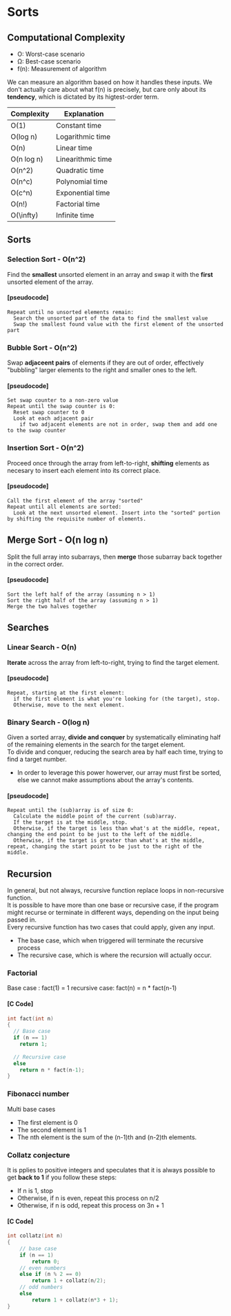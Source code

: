 # Sorts
## Computational Complexity
- O: Worst-case scenario
- Ω: Best-case scenario
- f(n): Measurement of algorithm

We can measure an algorithm based on how it handles these inputs. We don't actually care about what f(n) is precisely, but care only about its **tendency**, which is dictated by its higtest-order term.

| Complexity |    Explanation    |
| ---------- | ----------------- |
| O(1)       | Constant time     |
| O(log n)   | Logarithmic time  |
| O(n)       | Linear time       |
| O(n log n) | Linearithmic time |
| O(n^2)     | Quadratic time    |
| O(n^c)     | Polynomial time   |
| O(c^n)     | Exponential time  |
| O(n!)      | Factorial time    |
| O(\infty)  | Infinite time     |

## Sorts
### Selection Sort - O(n^2)
Find the **smallest** unsorted element in an array and swap it with the **first** unsorted element of the array.

#### [pseudocode]
```
Repeat until no unsorted elements remain:
  Search the unsorted part of the data to find the smallest value
  Swap the smallest found value with the first element of the unsorted part
```

### Bubble Sort - O(n^2)
Swap **adjaceent pairs** of elements if they are out of order, effectively "bubbling" larger elements to the right and smaller ones to the left.

#### [pseudocode]
```
Set swap counter to a non-zero value
Repeat until the swap counter is 0:
  Reset swap counter to 0
  Look at each adjacent pair
    if two adjacent elements are not in order, swap them and add one to the swap counter
```

### Insertion Sort - O(n^2)
Proceed once through the array from left-to-right, **shifting** elements as necesary to insert each element into its correct place.

#### [pseudocode]
```
Call the first element of the array "sorted"
Repeat until all elements are sorted:
  Look at the next unsorted element. Insert into the "sorted" portion by shifting the requisite number of elements.
```

## Merge Sort - O(n log n)
Split the full array into subarrays, then **merge** those subarray back together in the correct order.

#### [pseudocode]
```
Sort the left half of the array (assuming n > 1)
Sort the right half of the array (assuming n > 1)
Merge the two halves together
```


## Searches

### Linear Search - O(n)
**Iterate** across the array from left-to-right, trying to  find the target element.

#### [pseudocode]
```
Repeat, starting at the first element:
  if the first element is what you're looking for (the target), stop.
  Otherwise, move to the next element.
```

### Binary Search - O(log n)
Given a sorted array, **divide and conquer** by systematically eliminating half of the remaining elements in the search for the target element.\
To divide and conquer, reducing the search area by half each time, trying to find a target number.
- In order to leverage this power howerver, our array must first be sorted, else we cannot make assumptions about the array's contents.

#### [pseudocode]
```
Repeat until the (sub)array is of size 0:
  Calculate the middle point of the current (sub)array.
  If the target is at the middle, stop.
  Otherwise, if the target is less than what's at the middle, repeat, changing the end point to be just to the left of the middle.
  Otherwise, if the target is greater than what's at the middle, repeat, changing the start point to be just to the right of the middle.
```

## Recursion
In general, but not always, recursive function replace loops in non-recursive function.\
It is possible to have more than one base or recursive case, if the program might recurse or terminate in different ways, depending on the input being passed in.\
Every recursive function has two cases that could apply, given any input.
- The base case, which when triggered will terminate the recursive process
- The recursive case, which is where the recursion will actually occur.

### Factorial
Base case     : fact(1) = 1
recursive case: fact(n) = n * fact(n-1)

#### [C Code]
```cpp
int fact(int n)
{
  // Base case
  if (n == 1)
    return 1;
    
  // Recursive case
  else
    return n * fact(n-1);
}
```

### Fibonacci number
Multi base cases
- The first element is 0
- The second element is 1
- The nth element is the sum of the (n-1)th and (n-2)th elements.

### Collatz conjecture
It is pplies to positive integers and speculates that it is always possible to get **back to 1** if you follow these steps:
- If n is 1, stop
- Otherwise, if n is even, repeat this process on n/2
- Otherwise, if n is odd, repeat this process on 3n + 1

#### [C Code]
```cpp
int collatz(int n)
{
    // base case
    if (n == 1)
        return 0;
    // even numbers
    else if (n % 2 == 0)
        return 1 + collatz(n/2);
    // odd numbers
    else
        return 1 + collatz(n*3 + 1);
}
```
